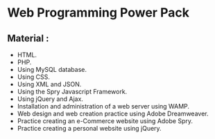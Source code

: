 # Web Programming Power Pack

## Material :
* HTML.
* PHP.
* Using MySQL database.
* Using CSS.
* Using XML and JSON.
* Using the Spry Javascript Framework.
* Using jQuery and Ajax.
* Installation and administration of a web server using WAMP.
* Web design and web creation practice using Adobe Dreamweaver.
* Practice creating an e-Commerce website using Adobe Spry.
* Practice creating a personal website using jQuery.
